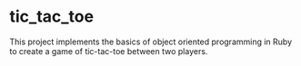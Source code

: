 # tic_tac_toe

This project implements the basics of object oriented programming in Ruby to create a game of tic-tac-toe between two players. 